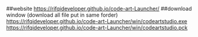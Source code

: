 ##website
  https://rifqideveloper.github.io/code-art-Launcher/
##download window (download all file put in same forder)
  https://rifqideveloper.github.io/code-art-Launcher/win/codeartstudio.exe
  https://rifqideveloper.github.io/code-art-Launcher/win/codeartstudio.pck

